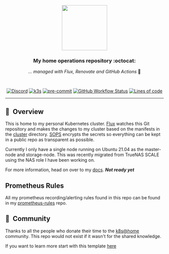 <div align="center">

<img src="https://camo.githubusercontent.com/5b298bf6b0596795602bd771c5bddbb963e83e0f/68747470733a2f2f692e696d6775722e636f6d2f7031527a586a512e706e67" align="center" width="144px" height="144px"/>

### My home operations repository :octocat:

_... managed with Flux, Renovate and GitHub Actions_ :robot:

</div>

<br/>

<div align="center">

 [![Discord](https://img.shields.io/discord/673534664354430999?style=for-the-badge&label=discord&logo=discord&logoColor=white)](https://discord.gg/k8s-at-home)
 [![k3s](https://img.shields.io/badge/v1.23.1-brightgreen?style=for-the-badge&logo=kubernetes&logoColor=white)](https://k3s.io/)
 [![pre-commit](https://img.shields.io/badge/pre--commit-enabled-brightgreen?logo=pre-commit&logoColor=white&style=for-the-badge)](https://github.com/pre-commit/pre-commit)
 [![GitHub Workflow Status](https://img.shields.io/github/workflow/status/jr0dd/home-ops/Schedule%20-%20Renovate?label=renovate&logo=renovatebot&style=for-the-badge)](https://github.com/jr0dd/home-ops/actions/workflows/schedule-renovate.yaml)
 [![Lines of code](https://img.shields.io/tokei/lines/github/jr0dd/home-ops?style=for-the-badge&color=brightgreen&label=lines&logo=codefactor&logoColor=white)](https://github.com/jr0dd/home-ops/graphs/contributors)

</div>

---

## :book:&nbsp; Overview

This is home to my personal Kubernetes cluster. [Flux](https://github.com/fluxcd/flux2) watches this Git repository and makes the changes to my cluster based on the manifests in the [cluster](./cluster/) directory. [SOPS](https://toolkit.fluxcd.io/guides/mozilla-sops/) encrypts the secrets so everything can be kept in a public repo as transparent as possible.

Currently I only have a single node running on Ubuntu 21.04 as the master-node and storage-node. This was recently migrated from TrueNAS SCALE using the NAS role I have been working on.

For more information, head on over to my [docs](https://jr0dd.github.io/home-ops/). ***Not ready yet***

## Prometheus Rules

All my prometheus recording/alerting rules found in this repo can be found in my [prometheus-rules](https://github.com/jr0dd/prometheus-rules) repo.

## :handshake:&nbsp; Community

Thanks to all the people who donate their time to the [k8s@home](https://github.com/k8s-at-home/) community.
This repo would not exist if it wasn't for the shared knowledge.

If you want to learn more start with this template [here](https://github.com/k8s-at-home/template-cluster-k3s/)
